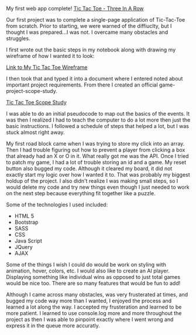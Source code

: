 
My first web app complete!
[Tic Tac Toe - Three In A Row](https://binnsy.github.io/tic-tac-toe-alice/ "Tic Tac Toe Project")

Our first project was to complete a single-page application of Tic-Tac-Toe from scratch. Prior to starting, we were warned of the diffiuclty, but I thought I was prepared...I was not. I overcame many obstacles and struggles.

I first wrote out the basic steps in my notebook along with drawing my wireframe of how I wanted it to look:

[Link to My Tic Tac Toe Wireframe](https://imgur.com/YiOwJ9E "Tic Tac Tow Wireframe")

I then took that and typed it into a document where I entered noted about important project requirements. From there I created an official game-project-scope-study.

[Tic Tac Toe Scope Study](https://git.generalassemb.ly/ga-wdi-boston/game-project-scope-study/pull/453/commits/dfe760893c94a0879b458dece3bc5c5c9bbe60ba "Tic Tac Toe Scope Study")

I was able to do an initial pseudocode to map out the basics of the events. It was then I realized I had to teach the computer to do a lot more then just the basic instructions. I followed a schedule of steps that helped a lot, but I was stuck almost right away.

My first road block came when I was trying to store my click into an array. Then I had trouble figuring out how to prevent a player from clicking a box that already had an X or O in it. What really got me was the API. Once I tried to patch my game, I had a lot of trouble storing an id and a game. My reset button also bugged my code. Although it cleared my board, it did not exactly start my logic over how I wanted it to. That was probably my biggest holdup of the project. I also didn't realize I was making small steps, so I would delete my code and try new things even though I just needed to work on the next step because everything fit together like a puzzle.

Some of the technologies I used included:
- HTML 5
- Bootstrap
- SASS
- CSS
- Java Script
- JQuery
- AJAX

Some of the things I wish I could do would be work on styling with animation, hover, colors, etc. I would also like to create an AI player. Displaying something like individual wins as opposed to just total games would be nice too. There are so many features that would be fun to add!

Although I came across many obstacles, was very frusterated at times, and bugged my code way more than I wanted, I enjoyed the process and learned a lot along the way. I accepted my frusteration and learned to be more patient. I learned to use console.log more and more throughout the project as then I was able to pinpoint exactly where I went wrong and express it in the queue more accuratly.
